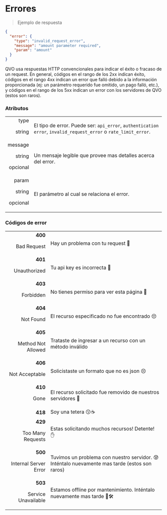 # Errores

> Ejemplo de respuesta

```json
{
  "error": {
    "type": "invalid_request_error",
    "message": "amount parameter required",
    "param": "amount"
  }
}
```


QVO usa respuestas HTTP convencionales para indicar el éxito o fracaso de un request. En general, códigos en el rango de los 2xx indican éxito, códigos en el rango 4xx indican un error que falló debido a la información proporcionada (ej: un parámetro requerido fue omitido, un pago falló, etc.), y códigos en el rango de los 5xx indican un error con los servidores de QVO (estos son raros).

### Atributos
|||
|---------: | -----------|
| type<p class="attr-desc">string</p> | El tipo de error. Puede ser: `api_error`, `authentication error`, `invalid_request_error` o `rate_limit_error`. |
| message<p class="attr-desc">string</p><p class="attr-desc">opcional</p> | Un mensaje legible que provee mas detalles acerca del error. |
| param<p class="attr-desc">string</p><p class="attr-desc">opcional</p> | El parámetro al cual se relaciona el error. |


### Códigos de error
|||
| ----------: | ------- |
| **400**<p class="attr-desc">Bad Request</p> | Hay un problema con tu request 🙈 |
| **401**<p class="attr-desc">Unauthorized</p> | Tu api key es incorrecta 🔐 |
| **403**<p class="attr-desc">Forbidden</p> | No tienes permiso para ver esta página 🚫 |
| **404**<p class="attr-desc">Not Found</p> | El recurso especificado no fue encontrado 😔 |
| **405**<p class="attr-desc">Method Not Allowed</p> | Trataste de ingresar a un recurso con un método inválido |
| **406**<p class="attr-desc">Not Acceptable</p>| Solicistaste un formato que no es json 😣 |
| **410**<p class="attr-desc">Gone</p> | El recurso solicitado fue removido de nuestros servidores 🏃 |
| **418** | Soy una tetera 😗☕️ |
| **429**<p class="attr-desc">Too Many Requests</p> | Estas solicitando muchos recursos! Detente! ✋ |
| **500**<p class="attr-desc">Internal Server Error</p> |Tuvimos un problema con nuestro servidor. 😰 Inténtalo nuevamente mas tarde (estos son raros)
| **503**<p class="attr-desc">Service Unavailable</p> | Estamos offline por mantenimiento. Inténtalo nuevamente mas tarde ‍👷🛠 |
